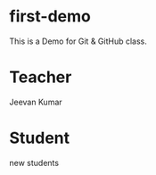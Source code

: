# first-demo
This is a Demo for Git &amp; GitHub class.

# Teacher
Jeevan Kumar
# Student
new students